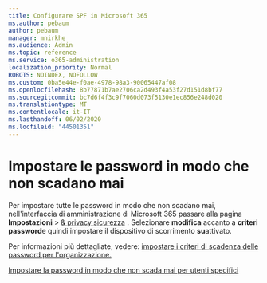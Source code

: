 ```yaml
---
title: Configurare SPF in Microsoft 365
ms.author: pebaum
author: pebaum
manager: mnirkhe
ms.audience: Admin
ms.topic: reference
ms.service: o365-administration
localization_priority: Normal
ROBOTS: NOINDEX, NOFOLLOW
ms.custom: 0ba5e44e-f0ae-4978-98a3-90065447af08
ms.openlocfilehash: 8b77871b7ae2706ca2d493f4a53f27d151d8bf77
ms.sourcegitcommit: bc7d6f4f3c9f7060d073f5130e1ec856e248d020
ms.translationtype: MT
ms.contentlocale: it-IT
ms.lasthandoff: 06/02/2020
ms.locfileid: "44501351"
---
```

# <a name="set-passwords-to-never-expire"></a>Impostare le password in modo che non scadano mai 

Per impostare tutte le password in modo che non scadano mai, nell'interfaccia di amministrazione di Microsoft 365 passare alla pagina **Impostazioni**  >  [ &amp; privacy sicurezza](https://portal.office.com/adminportal/home#/settings/security) . Selezionare **modifica** accanto a **criteri password**e quindi impostare il dispositivo di scorrimento **su**attivato.
  
Per informazioni più dettagliate, vedere: [impostare i criteri di scadenza delle password per l'organizzazione.](https://docs.microsoft.com/microsoft-365/admin/manage/set-password-expiration-policy)
  
[Impostare la password in modo che non scada mai per utenti specifici](https://docs.microsoft.com/microsoft-365/admin/add-users/set-password-to-never-expire)
  
